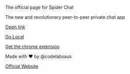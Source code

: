 The official page for Spider Chat



The new and revolutionary peer-to-peer private chat app






[Open link](codelabsaus.github.io/spider-chat)


[Go Local](https://github.com/weblabsaus/Spider-Chat/releases/latest)


[Get the chrome extension](https://drive.usercontent.google.com/download?id=1ECjEx1s0OgI_7NCAjmdsUcX4jIroa2By&export=download&authuser=0)




Made with ❤️ by @codelabsaus


[Official Website](https://sites.google.com/view/getspiderchat/home)
